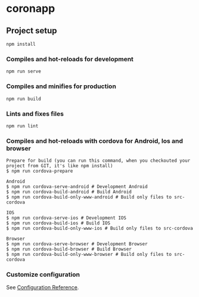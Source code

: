 # coronapp

## Project setup
```
npm install
```

### Compiles and hot-reloads for development
```
npm run serve
```

### Compiles and minifies for production
```
npm run build
```

### Lints and fixes files
```
npm run lint
```

### Compiles and hot-reloads with cordova for Android, Ios and browser
```
Prepare for build (you can run this command, when you checkouted your project from GIT, it's like npm install) 
$ npm run cordova-prepare

Android
$ npm run cordova-serve-android # Development Android 
$ npm run cordova-build-android # Build Android 
$ npm run cordova-build-only-www-android # Build only files to src-cordova 

IOS
$ npm run cordova-serve-ios # Development IOS 
$ npm run cordova-build-ios # Build IOS 
$ npm run cordova-build-only-www-ios # Build only files to src-cordova 

Browser
$ npm run cordova-serve-browser # Development Browser 
$ npm run cordova-build-browser # Build Browser 
$ npm run cordova-build-only-www-browser # Build only files to src-cordova
```

### Customize configuration
See [Configuration Reference](https://cli.vuejs.org/config/).
